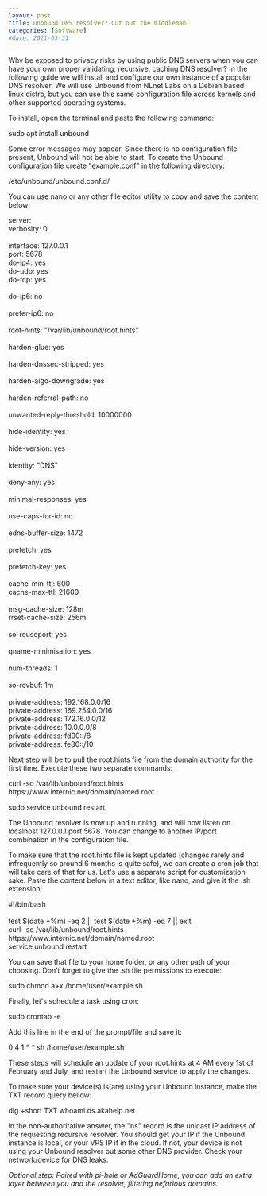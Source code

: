 ```yaml
---
layout: post
title: Unbound DNS resolver? Cut out the middleman!
categories: [Software]
#date: 2021-03-31
---
```


Why be exposed to privacy risks by using public DNS servers when you can have your own proper validating, recursive, caching DNS resolver? In the following guide we will install and configure our own instance of a popular DNS resolver. We will use Unbound from NLnet Labs on a Debian based linux distro, but you can use this same configuration file across kernels and other supported operating systems.
 
To install, open the terminal and paste the following command:
 
<p class="message">sudo apt install unbound</p>
 
Some error messages may appear. Since there is no configuration file present, Unbound will not be able to start.
To create the Unbound configuration file create "example.conf" in the following directory:
 
<p class="message">/etc/unbound/unbound.conf.d/</p>
 
You can use nano or any other file editor utility to copy and save the content below:

<p class="message">server:<br>
verbosity: 0<br>
<br>
interface: 127.0.0.1<br>
port: 5678<br>
do-ip4: yes<br>
do-udp: yes<br>
do-tcp: yes<br>
<br>
do-ip6: no<br>
<br>
prefer-ip6: no<br>
<br>
root-hints: "/var/lib/unbound/root.hints"<br>
<br>
harden-glue: yes<br>
<br>
harden-dnssec-stripped: yes<br>
<br>
harden-algo-downgrade: yes<br>
<br>
harden-referral-path: no<br>
<br>
unwanted-reply-threshold: 10000000<br>
<br>
hide-identity: yes<br>
<br>
hide-version: yes<br>
<br>
identity: "DNS"<br>
<br>
deny-any: yes<br>
<br>
minimal-responses: yes<br>
<br>
use-caps-for-id: no<br>
<br>
edns-buffer-size: 1472<br>
<br>
prefetch: yes<br>
<br>
prefetch-key: yes<br>
<br>
cache-min-ttl: 600<br>
cache-max-ttl: 21600<br>
<br>
msg-cache-size: 128m<br>
rrset-cache-size: 256m<br>
<br>
so-reuseport: yes<br>
<br>
qname-minimisation: yes<br>
<br>
num-threads: 1<br>
<br>
so-rcvbuf: 1m<br>
<br>
private-address: 192.168.0.0/16<br>
private-address: 169.254.0.0/16<br>
private-address: 172.16.0.0/12<br>
private-address: 10.0.0.0/8<br>
private-address: fd00::/8<br>
private-address: fe80::/10</p>

Next step will be to pull the root.hints file from the domain authority for the first time. Execute these two separate commands:
 
<p class="message">curl -so /var/lib/unbound/root.hints https://www.internic.net/domain/named.root</p>
 
<p class="message">sudo service unbound restart</p>
 
The Unbound resolver is now up and running, and will now listen on localhost 127.0.0.1 port 5678. You can change to another IP/port combination in the configuration file.
 
To make sure that the root.hints file is kept updated (changes rarely and infrequently so around 6 months is quite safe), we can create a cron job that will take care of that for us. Let's use a separate script for customization sake. Paste the content below in a text editor, like nano, and give it the .sh extension:
 
<p class="message">#!/bin/bash<br>
<br>
test $(date +%m) -eq 2 || test $(date +%m) -eq 7 || exit<br>
curl -so /var/lib/unbound/root.hints https://www.internic.net/domain/named.root<br>
service unbound restart</p>
 
You can save that file to your home folder, or any other path of your choosing.
Don’t forget to give the .sh file permissions to execute:
 
<p class="message">sudo chmod a+x /home/user/example.sh</p>
 
Finally, let's schedule a task using cron:
 
<p class="message">sudo crontab -e</p>
 
Add this line in the end of the prompt/file and save it:
 
<p class="message">0 4 1 * * sh /home/user/example.sh</p>
 
These steps will schedule an update of your root.hints at 4 AM every 1st of February and July, and restart the Unbound service to apply the changes.
 
To make sure your device(s) is(are) using your Unbound instance, make the TXT record query bellow:

<p class="message">dig +short TXT whoami.ds.akahelp.net</p>

In the non-authoritative answer, the "ns" record is the unicast IP address of the requesting recursive resolver. You should get your IP if the Unbound instance is local, or your VPS IP if in the cloud. If not, your device is not using your Unbound resolver but some other DNS provider. Check your network/device for DNS leaks.

<i>Optional step: Paired with pi-hole or AdGuardHome, you can add an extra layer between you and the resolver, filtering nefarious domains.</i>
